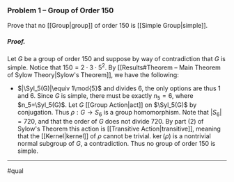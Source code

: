 ### Problem 1 – Group of Order 150
Prove that no [[Group|group]] of order 150 is [[Simple Group|simple]].

##### *Proof.*
Let $G$ be a group of order $150$ and suppose by way of contradiction that $G$ is simple. Notice that $150=2\cdot 3\cdot 5^2$. 
By [[Results#Theorem – Main Theorem of Sylow Theory|Sylow's Theorem]], we have the following:
- $|\Syl_5(G)|\equiv 1\mod{5}$ and divides $6$, the only options are thus $1$ and $6$. 
Since $G$ is simple, there must be exactly $n_5=6$, where $n_5=\Syl_5(G)$. Let $G$ [[Group Action|act]] on $\Syl_5(G)$ by conjugation. Thus $\rho: G\to S_6$ is a group homomorphism. Note that $|S_6|=720$, and that the order of $G$ does not divide $720$. By part (2) of Sylow's Theorem this action is [[Transitive Action|transitive]], meaning that the [[Kernel|kernel]] of $\rho$ cannot be trivial. $\ker(\rho)$  is a nontrivial normal subgroup of $G$, a contradiction. Thus no group of order $150$ is simple.
***
#qual